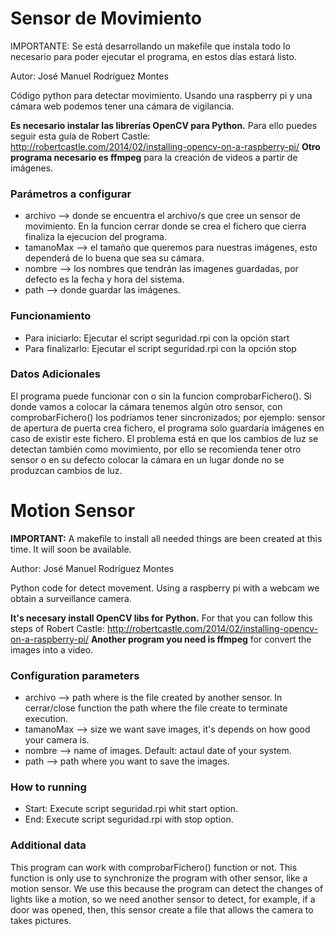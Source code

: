 <h1>Sensor de Movimiento</h1>

IMPORTANTE: Se está desarrollando un makefile que instala todo lo necesario para poder ejecutar el programa, en estos días estará listo.

Autor: José Manuel Rodríguez Montes

Código python para detectar movimiento.
Usando una raspberry pi y una cámara web podemos tener una cámara de vigilancia.

**Es necesario instalar las librerías OpenCV para Python.** Para ello puedes seguir esta guía de Robert Castle: http://robertcastle.com/2014/02/installing-opencv-on-a-raspberry-pi/
**Otro programa necesario es ffmpeg** para la creación de videos a partir de imágenes.

<h3>Parámetros a configurar</h3>

* archivo --> donde se encuentra el archivo/s que cree un sensor de movimiento. En la funcion cerrar donde se crea el fichero que cierra finaliza la ejecucion del programa.
* tamanoMax --> el tamaño que queremos para nuestras imágenes, esto dependerá de lo buena que sea su cámara.
* nombre --> los nombres que tendrán las imagenes guardadas, por defecto es la fecha y hora del sistema.
* path --> donde guardar las imágenes.

<h3>Funcionamiento</h3>

* Para iniciarlo: Ejecutar el script seguridad.rpi con la opción start
* Para finalizarlo: Ejecutar el script seguridad.rpi con la opción stop


<h3>Datos Adicionales</h3>

El programa puede funcionar con o sin la funcion comprobarFichero(). Si donde vamos a colocar la cámara tenemos algún otro sensor, con comprobarFichero() los podríamos tener sincronizados; por ejemplo: sensor de apertura de puerta crea fichero, el programa solo guardaría imágenes en caso de existir este fichero.
El problema está en que los cambios de luz se detectan también como movimiento, por ello se recomienda tener otro sensor o en su defecto colocar la cámara en un lugar donde no se produzcan cambios de luz.

<h1>Motion Sensor</h1>

**IMPORTANT:** A makefile to install all needed things are been created at this time. It will soon be available.

Author: José Manuel Rodríguez Montes

Python code for detect movement.
Using a raspberry pi with a webcam we obtain a surveillance camera.

**It's necesary install OpenCV libs for Python.** For that you can follow this steps of Robert Castle: http://robertcastle.com/2014/02/installing-opencv-on-a-raspberry-pi/
**Another program you need is ffmpeg** for convert the images into a video.

<h3>Configuration parameters</h3>

* archivo --> path where is the file created by another sensor. In cerrar/close function the path where the file create to terminate execution.
* tamanoMax --> size we want save images, it's depends on how good your camera is.
* nombre --> name of images. Default: actaul date of your system.
* path --> path where you want to save the images.

<h3>How to running</h3>

* Start: Execute script seguridad.rpi whit start option.
* End: Execute script seguridad.rpi with stop option.

<h3>Additional data</h3>

This program can work with comprobarFichero() function or not. This function is only use to synchronize the program with other sensor, like a motion sensor. We use this because the program can detect the changes of lights like a motion, so we need another sensor to detect, for example, if a door was opened, then, this sensor create a file that allows the camera to takes pictures. 
